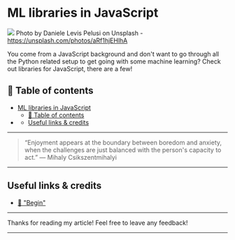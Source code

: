 # ML libraries in JavaScript

[<img src="https://images.unsplash.com/photo-1488643637913-82a3820cf051?auto=format&fit=crop&w=1500&q=60&ixid=dW5zcGxhc2guY29tOzs7Ozs%3D">](
https://unsplash.com/photos/aRf1hjEHlhA)
Photo by Daniele Levis Pelusi on Unsplash - https://unsplash.com/photos/aRf1hjEHlhA

You come from a JavaScript background and don't want to go through all the Python related setup to get going with some machine learning? Check out libraries for JavaScript, there are a few!

## 📄 Table of contents

<!-- TOC -->

- [ML libraries in JavaScript](#ml-libraries-in-javascript)
  - [📄 Table of contents](#📄-table-of-contents)
- [](#)
  - [Useful links & credits](#useful-links--credits)

<!-- /TOC -->

---
>“Enjoyment appears at the boundary between boredom and anxiety, when the challenges are just balanced with the person's capacity to act.”
― Mihaly Csikszentmihalyi
---

##

## Useful links & credits
- [📄 "Begin"](afgafgadgads)

---

Thanks for reading my article! Feel free to leave any feedback! 

---

<!-- Written by Daniel Deutsch (deudan1010@gmail.com) -->
